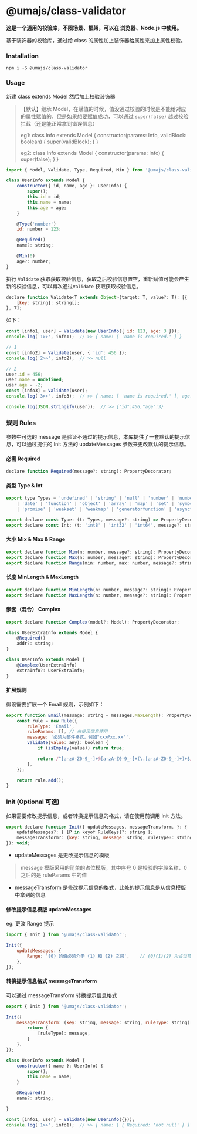 # @umajs/class-validator

**这是一个通用的校验库，不限场景、框架，可以在 浏览器、Node.js 中使用。**

基于装饰器的校验库，通过给 class 的属性加上装饰器给属性来加上属性校验。

### Installation
```shell
npm i -S @umajs/class-validator
```

### Usage
新建 class extends Model 然后加上校验装饰器

> 【默认】继承 Model，在赋值的时候，值没通过校验的时候是不能给对应的属性赋值的，但是如果想要赋值成功，可以通过 ```super(false)``` 越过校验拦截（还是能正常拿到错误信息）
>
> eg1: class Info extends Model { constructor(params: Info, validBlock: boolean) { super(validBlock); } }
>
> eg2: class Info extends Model { constructor(params: Info) { super(false); } }

```js
import { Model, Validate, Type, Required, Min } from '@umajs/class-validator';

class UserInfo extends Model {
    constructor({ id, name, age }: UserInfo) {
        super();
        this.id = id;
        this.name = name;
        this.age = age;
    }

    @Type('number')
    id: number = 123;

    @Required()
    name?: string;

    @Min(0)
    age?: number;
}
```

执行 ```Validate``` 获取获取校验信息，获取之后校验信息置空，重新赋值可能会产生新的校验信息，可以再次通过```Validate``` 获取获取校验信息。
```js
declare function Validate<T extends Object>(target: T, value?: T): [{
    [key: string]: string[];
}, T];
```

如下：
```js
const [info1, user] = Validate(new UserInfo({ id: 123, age: 3 }));
console.log('1>>', info1);  // >> { name: [ 'name is required.' ] }

// 1
const [info2] = Validate(user, { 'id': 456 });
console.log('2>>', info2);  // >> null

// 2
user.id = 456;
user.name = undefined;
user.age = -2;
const [info3] = Validate(user);
console.log('3>>', info3);  // >> { name: [ 'name is required.' ], age: [ 'age must be greater than 0.' ] }

console.log(JSON.stringify(user));  // >> {"id":456,"age":3}
```

### 规则 Rules
参数中可选的 message 是验证不通过的提示信息，本库提供了一套默认的提示信息，可以通过提供的 Init 方法的 updateMessages 参数来更改默认的提示信息。

#### 必需 Required
```js
declare function Required(message?: string): PropertyDecorator;
```

#### 类型 Type & Int
```js
export type Types = 'undefined' | 'string' | 'null' | 'number' | 'number' | 'boolean'
    | 'date' | 'function' | 'object' | 'array' | 'map' | 'set' | 'symbol' | 'function'
    | 'promise' | 'weakset' | 'weakmap' | 'generatorfunction' | 'asyncfunction' | 'object' | 'regexp';

export declare const Type: (t: Types, message?: string) => PropertyDecorator;
export declare const Int: (t: 'int8' | 'int32' | 'int64', message?: string) => PropertyDecorator;
```

#### 大小 Mix & Max & Range
```js
export declare function Min(n: number, message?: string): PropertyDecorator;
export declare function Max(n: number, message?: string): PropertyDecorator;
export declare function Range(min: number, max: number, message?: string): PropertyDecorator;
```

#### 长度 MinLength & MaxLength
```js
export declare function MinLength(n: number, message?: string): PropertyDecorator;
export declare function MaxLength(n: number, message?: string): PropertyDecorator;
```

#### 嵌套（混合） Complex
```js
export declare function Complex(model?: Model): PropertyDecorator;
```

```js
class UserExtraInfo extends Model {
    @Required()
    addr?: string;
}

class UserInfo extends Model {
    @Complex(UserExtraInfo)
    extraInfo?: UserExtraInfo;
}
```

#### 扩展规则
假设需要扩展一个 Email 规则，示例如下：
```js
export function Email(message: string = messages.MaxLength): PropertyDecorator {
    const rule = new Rule({
        ruleType: 'Email',
        ruleParams: [], // 供提示信息使用
        message: '必须为邮件格式，例如"xxx@xx.xx"',
        validate(value: any): boolean {
            if (isEmpley(value)) return true;

            return /^[a-zA-Z0-9_-]+@[a-zA-Z0-9_-]+(\.[a-zA-Z0-9_-]+)+$/.test(value);
        },
    });

    return rule.add();
}
```

### Init (Optional 可选)
如果需要修改提示信息，或者转换提示信息的格式，请在使用前调用 Init 方法。
```js
export declare function Init({ updateMessages, messageTransform, }: {
    updateMessages?: { [P in keyof RuleKeys]?: string };
    messageTransform?: (key: string, message: string, ruleType?: string, ruleParams?: any[]) => void;
}): void;
```
- updateMessages 是更改提示信息的模版
> message 模版采用的简单的占位模版，其中序号 0 是校验的字段名称，0 之后的是 ruleParams 中的值
- messageTransform 是修改提示信息的格式，此处的提示信息是从信息模版中拿到的信息

#### 修改提示信息模版 updateMessages
eg: 更改 Range 提示
```js
import { Init } from '@umajs/class-validator';

Init({
    updateMessages: {
        Range: '{0} 的值必须介于 {1} 和 {2} 之间',    // {0}{1}{2} 为占位符，0读取字段名称，1开始会从 Rule 的参数 ruleParams 中取值
    },
});
```

#### 转换提示信息格式 messageTransform
可以通过 messageTransform 转换提示信息格式
```js
export { Init } from '@umajs/class-validator';

Init({
    messageTransform: (key: string, message: string, ruleType: string) => {
        return {
            [ruleType]: message,
        }
    },
});

class UserInfo extends Model {
    constructor({ name }: UserInfo) {
        super();
        this.name = name;
    }

    @Required()
    name?: string;

}

const [info1, user] = Validate(new UserInfo({}));
console.log('1>>', info1);  // >> { name: [ { Required: 'not null' } ] }
```
